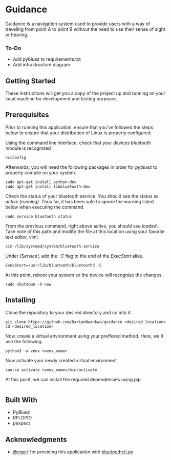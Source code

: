 # Guidance
Guidance is a navigation system used to provide users with a way of traveling from point A to point B without the need to use their sense of sight or hearing.

### To-Do
* Add pybluez to requirements.txt
* Add infrastructure diagram

## Getting Started
These instructions will get you a copy of the project up and running on your local machine for development and testing purposes.

## Prerequisites
Prior to running this application, ensure that you've followed the steps below to ensure that your distribution of Linux is properly configured.

Using the command line interface, check that your devices bluetooth module is recognized
```
hciconfig
```

Afterwards, you will need the following packages in order for *pybluez* to properly compile on your system.
```
sudo apt-get install python-dev
sudo apt-get install libbluetooth-dev
```

Check the status of your bluetooth service. You should see the status as *active (running)*. Thus far, it has been safe to ignore the warning listed below when executing the command.
```
sudo service bluetooth status
```

From the previous command, right above active, you should see *loaded*. Take note of this path and modify the file at this location using your favorite text editor, vim!
```
vim /lib/systemd/system/bluetooth.service
```

Under *[Service]*, add the *-C* flag to the end of the *ExecStart* alias.
```
ExecStart=/usr/lib/bluetooth/bluetoothd -C
```

At this point, reboot your system so the device will recognize the changes.
```
sudo shutdown -h now
```

## Installing
Clone the repository to your desired directory and cd into it.
```
git clone https://github.com/DarianNwankwo/guidance <desired_location>
cd <desired_location>
```

Now, create a virtual environment using your preffered method. Here, we'll use the following.
```
python3 -m venv <venv_name>
```

Now activate your newly created virtual environment
```
source activate <venv_name>/bin/activate
```

At this point, we can install the required dependencies using pip.
```
```

## Built With
* PyBluez
* RPi.GPIO
* pexpect

## Acknowledgments
* [@egorf](https://github.com/egorf) for providing this application with [bluetoothctl.py](https://gist.github.com/egorf/66d88056a9d703928f93)
